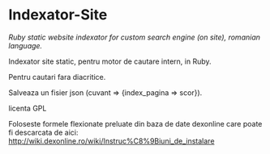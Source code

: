 # Indexator-Site
_Ruby static website indexator for custom search engine (on site), romanian language._

Indexator site static, pentru motor de cautare intern, in Ruby.

Pentru cautari fara diacritice.

Salveaza un fisier json (cuvant => {index_pagina => scor}).

licenta GPL


Foloseste formele flexionate preluate din baza de date dexonline care poate fi descarcata de aici:
http://wiki.dexonline.ro/wiki/Instruc%C8%9Biuni_de_instalare



